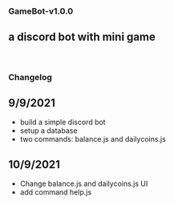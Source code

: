 ### GameBot-v1.0.0
## a discord bot with mini game

<br />

### Changelog
## 9/9/2021
- build a simple discord bot
- setup a database
- two commands: balance.js and dailycoins.js 
## 10/9/2021
- Change balance.js and dailycoins.js UI
- add command help.js
